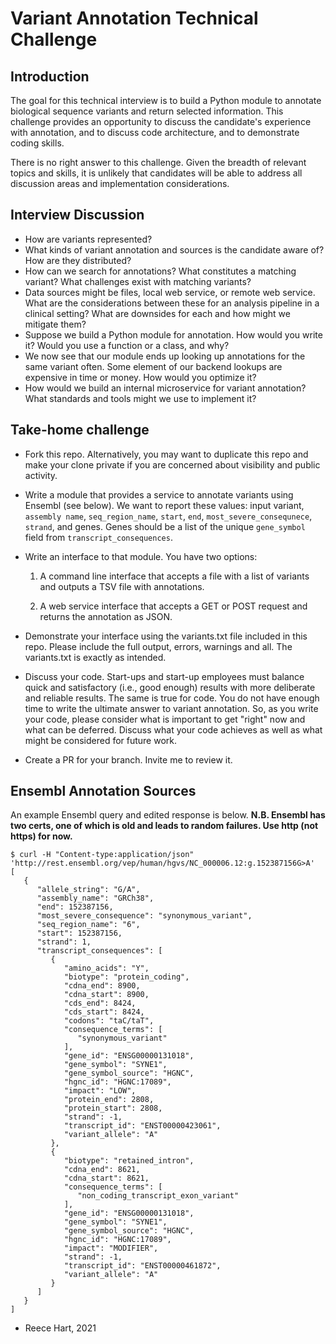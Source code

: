 # Variant Annotation Technical Challenge

## Introduction

The goal for this technical interview is to build a Python module to
annotate biological sequence variants and return selected
information. This challenge provides an opportunity to discuss the
candidate's experience with annotation, and to discuss code
architecture, and to demonstrate coding skills.

There is no right answer to this challenge. Given the breadth of
relevant topics and skills, it is unlikely that candidates will be
able to address all discussion areas and implementation
considerations.

## Interview Discussion

* How are variants represented?
* What kinds of variant annotation and sources is the candidate aware
  of? How are they distributed?
* How can we search for annotations? What constitutes a matching
  variant? What challenges exist with matching variants?
* Data sources might be files, local web service, or remote web
  service. What are the considerations between these for an analysis
  pipeline in a clinical setting?  What are downsides for each and how
  might we mitigate them?
* Suppose we build a Python module for annotation.  How would you
  write it?  Would you use a function or a class, and why?
* We now see that our module ends up looking up annotations for the
  same variant often.  Some element of our backend lookups are
  expensive in time or money.  How would you optimize it?
* How would we build an internal microservice for variant annotation?
  What standards and tools might we use to implement it?


## Take-home challenge

* Fork this repo. Alternatively, you may want to duplicate this repo
  and make your clone private if you are concerned about visibility
  and public activity.

* Write a module that provides a service to annotate variants using
  Ensembl (see below).  We want to report these values: input variant,
  `assembly name`, `seq_region_name`, `start`, `end`,
  `most_severe_consequnece`, `strand`, and genes. Genes should be a
  list of the unique `gene_symbol` field from
  `transcript_consequences`.

* Write an interface to that module.  You have two options:

  1. A command line interface that accepts a file with a list of
	 variants and outputs a TSV file with annotations.
  
  2. A web service interface that accepts a GET or POST request and
     returns the annotation as JSON.

* Demonstrate your interface using the variants.txt file included in
  this repo.  Please include the full output, errors, warnings and
  all.  The variants.txt is exactly as intended.

* Discuss your code. Start-ups and start-up employees must balance
  quick and satisfactory (i.e., good enough) results with more
  deliberate and reliable results. The same is true for code.  You do
  not have enough time to write the ultimate answer to variant
  annotation. So, as you write your code, please consider what is
  important to get "right" now and what can be deferred.  Discuss what
  your code achieves as well as what might be considered for future
  work.

* Create a PR for your branch. Invite me to review it.


## Ensembl Annotation Sources

An example Ensembl query and edited response is below.  **N.B. Ensembl
has two certs, one of which is old and leads to random failures. Use
http (not https) for now.**
  
  ```
  $ curl -H "Content-type:application/json" 'http://rest.ensembl.org/vep/human/hgvs/NC_000006.12:g.152387156G>A'
  [
     {
        "allele_string": "G/A",
        "assembly_name": "GRCh38",
        "end": 152387156,
        "most_severe_consequence": "synonymous_variant",
        "seq_region_name": "6",
        "start": 152387156,
        "strand": 1,
        "transcript_consequences": [
           {
              "amino_acids": "Y",
              "biotype": "protein_coding",
              "cdna_end": 8900,
              "cdna_start": 8900,
              "cds_end": 8424,
              "cds_start": 8424,
              "codons": "taC/taT",
              "consequence_terms": [
                 "synonymous_variant"
              ],
              "gene_id": "ENSG00000131018",
              "gene_symbol": "SYNE1",
              "gene_symbol_source": "HGNC",
              "hgnc_id": "HGNC:17089",
              "impact": "LOW",
              "protein_end": 2808,
              "protein_start": 2808,
              "strand": -1,
              "transcript_id": "ENST00000423061",
              "variant_allele": "A"
           },
           {
              "biotype": "retained_intron",
              "cdna_end": 8621,
              "cdna_start": 8621,
              "consequence_terms": [
                 "non_coding_transcript_exon_variant"
              ],
              "gene_id": "ENSG00000131018",
              "gene_symbol": "SYNE1",
              "gene_symbol_source": "HGNC",
              "hgnc_id": "HGNC:17089",
              "impact": "MODIFIER",
              "strand": -1,
              "transcript_id": "ENST00000461872",
              "variant_allele": "A"
           }
        ]
     }
  ]
  ```


- Reece Hart, 2021
